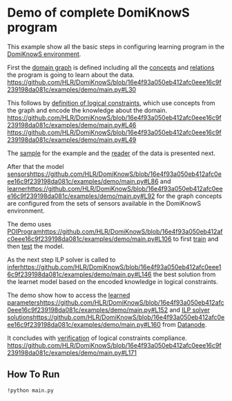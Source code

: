 # Demo of complete DomiKnowS program

This example show all the basic steps in configuring learning program in the [DomiKnowS environment](https://hlr.github.io/domiknows-nlp/pipeline).

First the [domain graph](https://github.com/HLR/DomiKnowS/blob/16e4f93a050eb412afc0eee16c9f239198da081c/examples/demo/main.py#L30) is defined including all the [concepts](https://github.com/HLR/DomiKnowS/blob/16e4f93a050eb412afc0eee16c9f239198da081c/examples/demo/main.py#L34) and [relations](https://github.com/HLR/DomiKnowS/blob/16e4f93a050eb412afc0eee16c9f239198da081c/examples/demo/main.py#L39) the program is going to learn about the data.
https://github.com/HLR/DomiKnowS/blob/16e4f93a050eb412afc0eee16c9f239198da081c/examples/demo/main.py#L30

This follows by [definition of logical constraints](https://github.com/HLR/DomiKnowS/blob/16e4f93a050eb412afc0eee16c9f239198da081c/docs/developer/KNOWLEDGE.md#logical-constraints-lc), which use concepts from the graph and encode the knowledge about the domain. https://github.com/HLR/DomiKnowS/blob/16e4f93a050eb412afc0eee16c9f239198da081c/examples/demo/main.py#L46 https://github.com/HLR/DomiKnowS/blob/16e4f93a050eb412afc0eee16c9f239198da081c/examples/demo/main.py#L49 

The [sample](https://github.com/HLR/DomiKnowS/blob/16e4f93a050eb412afc0eee16c9f239198da081c/examples/demo/main.py#L55) for the example and the [reader](https://github.com/HLR/DomiKnowS/blob/16e4f93a050eb412afc0eee16c9f239198da081c/examples/demo/main.py#L72) of the data is presented next.

After that the model [sensors](https://github.com/HLR/DomiKnowS/blob/16e4f93a050eb412afc0eee16c9f239198da081c/examples/demo/main.py#L81)https://github.com/HLR/DomiKnowS/blob/16e4f93a050eb412afc0eee16c9f239198da081c/examples/demo/main.py#L86 and [learner](https://github.com/HLR/DomiKnowS/blob/16e4f93a050eb412afc0eee16c9f239198da081c/examples/demo/main.py#L92)https://github.com/HLR/DomiKnowS/blob/16e4f93a050eb412afc0eee16c9f239198da081c/examples/demo/main.py#L92 for the graph concepts are configured from the sets of sensors available in the DomiKnowS environment.
 
The demo uses [POIProgram](https://github.com/HLR/DomiKnowS/blob/16e4f93a050eb412afc0eee16c9f239198da081c/examples/demo/main.py#L106)https://github.com/HLR/DomiKnowS/blob/16e4f93a050eb412afc0eee16c9f239198da081c/examples/demo/main.py#L106 to first [train](https://github.com/HLR/DomiKnowS/blob/16e4f93a050eb412afc0eee16c9f239198da081c/examples/demo/main.py#L118) and then [test](https://github.com/HLR/DomiKnowS/blob/16e4f93a050eb412afc0eee16c9f239198da081c/examples/demo/main.py#L129) the model.

As the next step ILP solver is called to [infer](https://github.com/HLR/DomiKnowS/blob/16e4f93a050eb412afc0eee16c9f239198da081c/examples/demo/main.py#L146)https://github.com/HLR/DomiKnowS/blob/16e4f93a050eb412afc0eee16c9f239198da081c/examples/demo/main.py#L146 the best solution from the learnet model based on the encoded knowledge in logical constraints.

The demo show how to access the [learned parameters](https://github.com/HLR/DomiKnowS/blob/16e4f93a050eb412afc0eee16c9f239198da081c/examples/demo/main.py#L152)https://github.com/HLR/DomiKnowS/blob/16e4f93a050eb412afc0eee16c9f239198da081c/examples/demo/main.py#L152 and [ILP solver solutions](https://github.com/HLR/DomiKnowS/blob/16e4f93a050eb412afc0eee16c9f239198da081c/examples/demo/main.py#L160)https://github.com/HLR/DomiKnowS/blob/16e4f93a050eb412afc0eee16c9f239198da081c/examples/demo/main.py#L160 from [Datanode](https://github.com/HLR/DomiKnowS/blob/16e4f93a050eb412afc0eee16c9f239198da081c/examples/demo/main.py#L147).

It concludes with [verification](https://github.com/HLR/DomiKnowS/blob/16e4f93a050eb412afc0eee16c9f239198da081c/examples/demo/main.py#L171) of logical constraints compliance. https://github.com/HLR/DomiKnowS/blob/16e4f93a050eb412afc0eee16c9f239198da081c/examples/demo/main.py#L171

## How To Run
```
!python main.py
```

